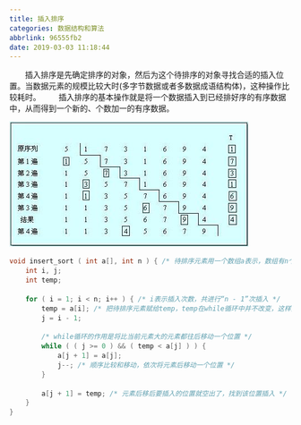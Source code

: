 ```yaml
---
title: 插入排序
categories: 数据结构和算法
abbrlink: 96555fb2
date: 2019-03-03 11:18:44
---
```

&emsp;&emsp;插入排序是先确定排序的对象，然后为这个待排序的对象寻找合适的插入位置。当数据元素的规模比较大时(多字节数据或者多数据成语结构体)，这种操作比较耗时。
&emsp;&emsp;插入排序的基本操作就是将一个数据插入到已经排好序的有序数据中，从而得到一个新的、个数加一的有序数据。

<img src="./插入排序/1.png">

``` cpp
void insert_sort ( int a[], int n ) { /* 待排序元素用一个数组a表示，数组有n个元素 */
    int i, j;
    int temp;
​
    for ( i = 1; i < n; i++ ) { /* i表示插入次数，共进行“n - 1”次插入 */
        temp = a[i]; /* 把待排序元素赋给temp，temp在while循环中并不改变，这样方便比较，并且它是要插入的元素 */
        j = i - 1;
​
        /* while循环的作用是将比当前元素大的元素都往后移动一个位置 */
        while ( ( j >= 0 ) && ( temp < a[j] ) ) {
            a[j + 1] = a[j];
            j--; /* 顺序比较和移动，依次将元素后移动一个位置 */
        }
​
        a[j + 1] = temp; /* 元素后移后要插入的位置就空出了，找到该位置插入 */
    }
}
```
